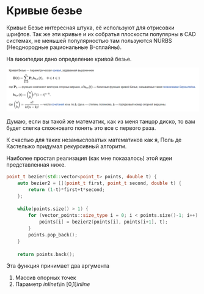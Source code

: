 # Кривые безье

Кривые Безье интересная штука, её используют для отрисовки шрифтов.
Так же эти кривые и их собратья плоскости популярны в CAD системах, не меньшей популярностью там пользуются NURBS (Неоднородные рациональные B-сплайны).

На википедии дано определение кривой безье.

![Определение кривой безье](./img/wiki_copy.png)

Думаю, если вы такой же математик, как из меня танцор диско, то вам будет слегка сложновато понять это все с первого раза.

К счастью для таких незамысловатых математиков как я, Поль де Кастельжо придумал рекурсивный алгоритм.

Наиболее простая реализация (как мне показалось) этой идеи представленная ниже. 

```C++
point_t bezier(std::vector<point_t> points, double t) {
    auto bezier2 = [](point_t first, point_t second, double t) {
        return (1-t)*first+t*second;
    };

    while(points.size() > 1) {
        for (vector_points::size_type i = 0; i < points.size()-1; i++) {
            points[i] = bezier2(points[i], points[i+1], t);
        }
        points.pop_back();
    }
    
    return points.back();
```

Эта функция принимает два аргумента 
1. Массив опорных точек
1. Параметр $inline$t\in [0,1]$inline$
